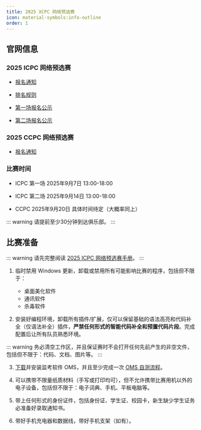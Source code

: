 ```yaml
---
title: 2025 XCPC 网络预选赛
icon: material-symbols:info-outline
order: 1
---
```


## 官网信息

### 2025 ICPC 网络预选赛

- [报名通知](https://icpc.pku.edu.cn/tzgg/d391ff01ec934ec8b028192873c7f973.htm)

- [排名规则](https://icpc.pku.edu.cn/tzgg/68f85b57e7d641aaa9b141096390bee6.htm)

- [第一场报名公示](https://icpc.pku.edu.cn/tzgg/287e0b8039ed49a6bacdee4735e0a3e4.htm)

- [第二场报名公示](https://icpc.pku.edu.cn/tzgg/171a5b44206c40bbac61831590b46f56.htm)

### 2025 CCPC 网络预选赛

- [报名通知](./2025-online-contests/2025CCPC网络赛报名通知.pdf)

### 比赛时间

- ICPC 第一场 2025年9月7日 13:00-18:00

- ICPC 第二场 2025年9月14日 13:00-18:00

- CCPC 2025年9月20日 具体时间待定（大概率同上）

::: warning
请提前至少30分钟到达俱乐部。
:::

## 比赛准备

::: warning
请先完整阅读 [2025 ICPC 网络预选赛手册](./2025-online-contests/2025ICPC网络预选赛手册.pdf)。
:::

1. 临时禁用 Windows 更新，卸载或禁用所有可能影响比赛的程序，包括但不限于：
    - 桌面美化软件
    - 通讯软件
    - 杀毒软件

2. 安装好编程环境，卸载所有插件/扩展，仅可以保留基础的语法高亮和代码补全（仅语法补全）插件，**严禁任何形式的智能代码补全和预置代码片段**。完成配置后让所有队员熟悉环境。

::: warning
务必清空工作区，并且保证赛时不会打开任何先前产生的非空文件，包括但不限于：代码、文档、图片等。
:::

3. [下载](https://oms.pintia.cn/home/downloads)并安装监考软件 OMS，并且至少完成一次 [OMS 自测流程](https://oms.pintia.cn/home/self-test)。

4. 可以携带不限量纸质材料（手写或打印均可），但不允许携带比赛用机以外的电子设备，包括但不限于：电子词典、手机、平板电脑等。

5. 带上任何形式的身份证件，包括身份证、学生证、校园卡，新生缺少学生证务必准备好录取通知书。

6. 带好手机充电器和数据线，带好手机支架（如有）。